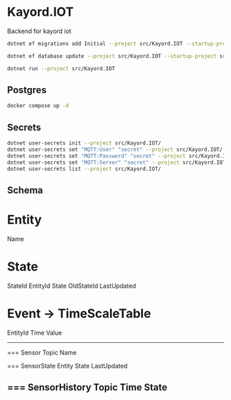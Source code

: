 # Kayord.IOT

Backend for kayord iot

```bash
dotnet ef migrations add Initial --project src/Kayord.IOT --startup-project src/Kayord.IOT --output-dir Data/Migrations

dotnet ef database update --project src/Kayord.IOT --startup-project src/Kayord.IOT

dotnet run --project src/Kayord.IOT
```

## Postgres

```bash
docker compose up -d
```

## Secrets

```bash
dotnet user-secrets init --project src/Kayord.IOT/ 
dotnet user-secrets set "MQTT:User" "secret" --project src/Kayord.IOT/
dotnet user-secrets set "MQTT:Password" "secret" --project src/Kayord.IOT/
dotnet user-secrets set "MQTT:Server" "secret" --project src/Kayord.IOT/
dotnet user-secrets list --project src/Kayord.IOT/
```

## Schema

Entity
===
Name

State
===
StateId
EntityId
State
OldStateId
LastUpdated

Event -> TimeScaleTable
===
EntityId
Time
Value

---
===
Sensor
Topic
Name

===
SensorState
Entity
State
LastUpdated

===
SensorHistory
Topic
Time
State
---
